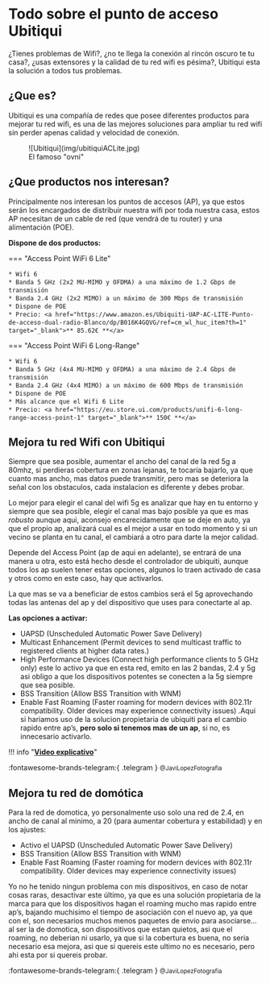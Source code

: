 # Todo sobre el punto de acceso Ubitiqui

¿Tienes problemas de Wifi?, ¿no te llega la conexión al rincón oscuro te tu casa?, ¿usas extensores y la calidad de tu red wifi es pésima?, Ubitiqui esta la solución a todos tus problemas.

## ¿Que es?

Ubitiqui es una compañía de redes que posee diferentes productos para mejorar tu red wifi, es una de las mejores soluciones para ampliar tu red wifi sin perder apenas calidad y velocidad de conexión.

<figure markdown> 
  ![Ubitiqui](img/ubitiquiACLite.jpg)
  <figcaption>El famoso "ovni"</figcaption>
</figure>

## ¿Que productos nos interesan?

Principalmente nos interesan los puntos de accesos (AP), ya que estos serán los encargados de distribuir nuestra wifi por toda nuestra casa, estos AP necesitan de un cable de red (que vendrá de tu router) y una alimentación (POE).

**Dispone de dos productos:**

=== "Access Point WiFi 6 Lite"

    * Wifi 6
    * Banda 5 GHz (2x2 MU-MIMO y OFDMA) a una máximo de 1.2 Gbps de transmisión
    * Banda 2.4 GHz (2x2 MIMO) a un máximo de 300 Mbps de transmisión
    * Dispone de POE
    * Precio: <a href="https://www.amazon.es/Ubiquiti-UAP-AC-LITE-Punto-de-acceso-dual-radio-Blanco/dp/B016K4GQVG/ref=cm_wl_huc_item?th=1" target="_blank">** 85.62€ **</a>
    
=== "Access Point WiFi 6 Long-Range"

    * Wifi 6
    * Banda 5 GHz (4x4 MU-MIMO y OFDMA) a una máximo de 2.4 Gbps de transmisión
    * Banda 2.4 GHz (4x4 MIMO) a un máximo de 600 Mbps de transmisión
    * Dispone de POE
    * Más alcance que el Wifi 6 Lite
    * Precio: <a href="https://eu.store.ui.com/products/unifi-6-long-range-access-point-1" target="_blank">** 150€ **</a>

## Mejora tu red Wifi con Ubitiqui

Siempre que sea posible, aumentar el ancho del canal de la red 5g a 80mhz, si perdieras cobertura en zonas lejanas, te tocaría bajarlo, ya que cuanto mas ancho, mas datos puede transmitir, pero mas se deteriora la señal con los obstaculos, cada instalacion es diferente y debes probar.

Lo mejor para elegir el canal del wifi 5g es analizar que hay en tu entorno y siempre que sea posible, elegir el canal mas bajo posible ya que es mas *robusto* aunque aqui, aconsejo encarecidamente que se deje en auto, ya que el propio ap, analizará cual es el mejor a usar en todo momento y si un vecino se planta en tu canal, el cambiará a otro para darte la mejor calidad.

Depende del Access Point (ap de aqui en adelante), se entrará de una manera u otra, esto está hecho desde el controlador de ubiquiti, aunque todos los ap suelen tener estas opciones, algunos lo traen activado de casa y otros como en este caso, hay que activarlos.

La que mas se va a beneficiar de estos cambios será el 5g aprovechando todas las antenas del ap y del dispositivo que uses para conectarte al ap.

**Las opciones a activar:**

* UAPSD (Unscheduled Automatic Power Save Delivery)
* Multicast Enhancement (Permit devices to send multicast traffic to registered clients at higher data rates.)
* High Performance Devices (Connect high performance clients to 5 GHz only) este lo activo ya que en esta red, emito en  las 2 bandas, 2.4 y 5g asi obligo a que los dispositivos potentes se conecten a la 5g siempre que sea posible.
* BSS Transition (Allow BSS Transition with WNM) 
* Enable Fast Roaming (Faster roaming for modern devices with 802.11r compatibility. Older devices may experience connectivity issues) .Aqui si hariamos uso de la solucion propietaria de ubiquiti para el cambio rapido entre ap’s, **pero solo si tenemos mas de un ap**, si no, es innecesario activarlo.

!!! info "[**Video explicativo**](/videos/MejoraWifi.mov)"

:fontawesome-brands-telegram:{ .telegram } <small>@JaviLopezFotografia</small> 

## Mejora tu red de domótica

Para la red de domotica, yo personalmente uso solo una red de 2.4, en ancho de canal al minimo, a 20 (para aumentar cobertura y estabilidad) y en los ajustes:

* Activo el UAPSD (Unscheduled Automatic Power Save Delivery)
* BSS Transition (Allow BSS Transition with WNM) 
* Enable Fast Roaming (Faster roaming for modern devices with 802.11r compatibility. Older devices may experience connectivity issues)

Yo no he tenido ningun problema con mis dispositivos, en caso de notar cosas raras, desactivar este último, ya que es una solución propietaria de la marca para que los dispositivos hagan el roaming mucho mas rapido entre ap’s, bajando muchisimo el tiempo de asociación con el nuevo ap, ya que con el, son necesarios muchos menos paquetes de envio para asociarse… al ser la de domotica, son dispositivos que estan quietos, asi que el roaming, no deberian ni usarlo, ya que si la cobertura es buena, no seria necesario esa mejora, asi que si quereis este ultimo no es necesario, pero ahi esta por si quereis probar.

:fontawesome-brands-telegram:{ .telegram } <small>@JaviLopezFotografia</small> 